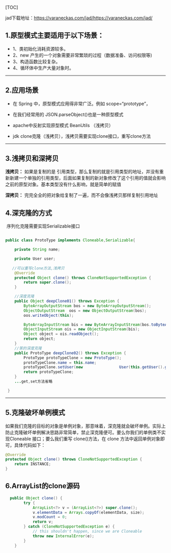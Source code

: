 [TOC]

jad下载地址：https://varaneckas.com/jad/https://varaneckas.com/jad/

## 1.原型模式主要适用于以下场景：

- 1、类初始化消耗资源较多。
- 2、new 产生的一个对象需要非常繁琐的过程（数据准备、访问权限等)
- 3、构造函数比较复杂。
- 4、循环体中生产大量对象时。

---

## 2.应用场景

- 在 Spring 中，原型模式应用得非常广泛。例如 scope=“prototype”，

- 在我们经常用的 JSON.parseObject()也是一种原型模式

- apache中反射实现原型模式 BeanUtils （浅拷贝）
- jdk clone克隆（浅拷贝），浅拷贝需要实现clone接口，重写clone方法

---

## 3.浅拷贝和深拷贝

**浅拷贝：** 如果是复制的是 引用类型，那么复制的就是引用类型的地址，并没有重新新建一个单独的引用类型，后面如果复制的新对象修改了这个引用的值就会影响之前的原型对象。基本类型没有什么影响，就是简单的赋值

**深拷贝：** 完完全全的把对象给复制了一遍，而不会像浅拷贝那样复制引用地址

## 4.深克隆的方式

​    序列化克隆需要实现Serializable接口

```java

public class ProtoType implements Cloneable,Serializable{

    private String name;

    private User user;
    
   //可以重写clone方法,浅拷贝
    @Override
    protected Object clone() throws CloneNotSupportedException {
        return super.clone();
    }

    //深度克隆
    public Object deepClone01() throws Exception {
        ByteArrayOutputStream bos = new ByteArrayOutputStream();
        ObjectOutputStream  oos = new ObjectOutputStream(bos);
        oos.writeObject(this);

        ByteArrayInputStream bis = new ByteArrayInputStream(bos.toByteArray());
        ObjectInputStream ois = new ObjectInputStream(bis);
        Object object = ois.readObject();
        return object;
    }
	//笨的深度克隆
    public ProtoType deepClone02() throws Exception {
        ProtoType protoTypeClone = new ProtoType();
        protoTypeClone.name = this.name;
        protoTypeClone.setUser(new                User(this.getUser().getuName(),this.getUser().getAge()));
        return protoTypeClone;
    }
    ...get,set方法省略

 }
```
---

## 5.克隆破坏单例模式
   如果我们克隆的目标的对象是单例对象，那意味着，深克隆就会破坏单例。实际上防止克隆破坏单例解决思路非常简单，禁止深克隆便可。要么你我们的单例类不实现Cloneable 接口；要么我们重写 clone()方法，在 clone 方法中返回单例对象即可，具体代码如下：

```java
@Override
protected Object clone() throws CloneNotSupportedException {
	return INSTANCE;
}
```

## 6.ArrayList的clone源码

```java
  public Object clone() {
        try {
            ArrayList<?> v = (ArrayList<?>) super.clone();
            v.elementData = Arrays.copyOf(elementData, size);
            v.modCount = 0;
            return v;
        } catch (CloneNotSupportedException e) {
            // this shouldn't happen, since we are Cloneable
            throw new InternalError(e);
        }
    }
```

